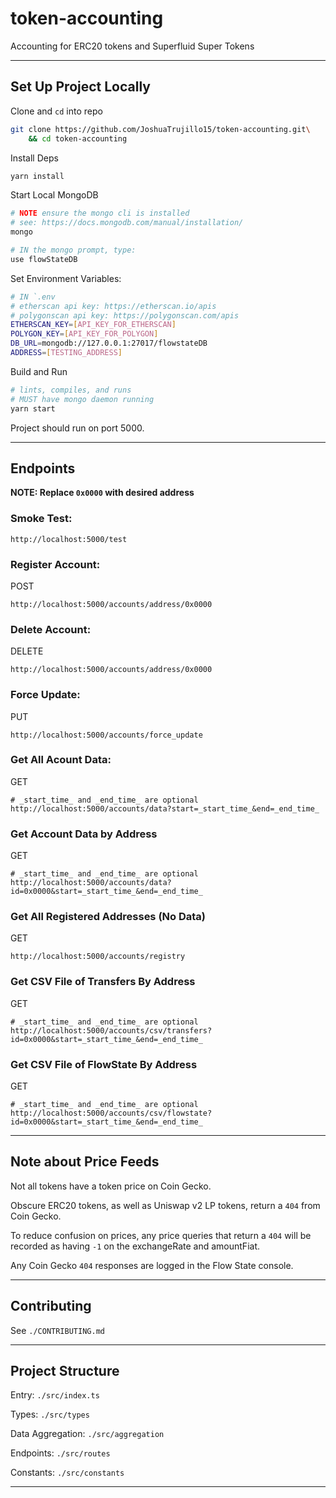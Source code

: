 # token-accounting

Accounting for ERC20 tokens and Superfluid Super Tokens

---

## Set Up Project Locally

Clone and `cd` into repo

```bash
git clone https://github.com/JoshuaTrujillo15/token-accounting.git\
    && cd token-accounting
```

Install Deps

```bash
yarn install
```

Start Local MongoDB

```bash
# NOTE ensure the mongo cli is installed
# see: https://docs.mongodb.com/manual/installation/
mongo

# IN the mongo prompt, type:
use flowStateDB
```

Set Environment Variables:

```bash
# IN `.env
# etherscan api key: https://etherscan.io/apis
# polygonscan api key: https://polygonscan.com/apis
ETHERSCAN_KEY=[API_KEY_FOR_ETHERSCAN]
POLYGON_KEY=[API_KEY_FOR_POLYGON]
DB_URL=mongodb://127.0.0.1:27017/flowstateDB
ADDRESS=[TESTING_ADDRESS]
```

Build and Run

```bash
# lints, compiles, and runs
# MUST have mongo daemon running
yarn start
```

Project should run on port 5000.

---

## Endpoints

**NOTE: Replace `0x0000` with desired address**

### Smoke Test:

```
http://localhost:5000/test
```

### Register Account:

POST

```
http://localhost:5000/accounts/address/0x0000
```

### Delete Account:

DELETE

```
http://localhost:5000/accounts/address/0x0000
```

### Force Update:

PUT

```
http://localhost:5000/accounts/force_update
```

### Get All Acount Data:

GET

```
# _start_time_ and _end_time_ are optional
http://localhost:5000/accounts/data?start=_start_time_&end=_end_time_
```

### Get Account Data by Address

GET

```
# _start_time_ and _end_time_ are optional
http://localhost:5000/accounts/data?id=0x0000&start=_start_time_&end=_end_time_
```

### Get All Registered Addresses (No Data)

GET

```
http://localhost:5000/accounts/registry
```

### Get CSV File of Transfers By Address

GET

```
# _start_time_ and _end_time_ are optional
http://localhost:5000/accounts/csv/transfers?id=0x0000&start=_start_time_&end=_end_time_
```

### Get CSV File of FlowState By Address

GET

```
# _start_time_ and _end_time_ are optional
http://localhost:5000/accounts/csv/flowstate?id=0x0000&start=_start_time_&end=_end_time_
```

---

## Note about Price Feeds

Not all tokens have a token price on Coin Gecko.

Obscure ERC20 tokens, as well as Uniswap v2 LP tokens, return a `404` from
Coin Gecko.

To reduce confusion on prices, any price queries that return a `404` will be
recorded as having `-1` on the exchangeRate and amountFiat.

Any Coin Gecko `404` responses are logged in the Flow State console.

---

## Contributing

See `./CONTRIBUTING.md`

---

## Project Structure

Entry: `./src/index.ts`

Types: `./src/types`

Data Aggregation: `./src/aggregation`

Endpoints: `./src/routes`

Constants: `./src/constants`

---
